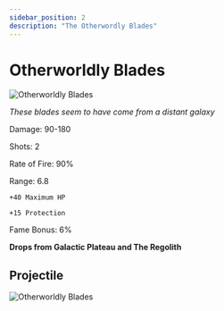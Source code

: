 ```yaml
---
sidebar_position: 2
description: "The Otherwordly Blades"
---
```


# Otherworldly Blades

![Otherworldly Blades](https://vwiki.valorserver.com/api/item/picture/Otherworldly%20Blades)

<i>These blades seem to have come from a distant galaxy</i>

Damage: 90-180

Shots: 2

Rate of Fire: 90%

Range: 6.8

    +40 Maximum HP
    
    +15 Protection

Fame Bonus: 6%

**Drops from Galactic Plateau and The Regolith** 

## Projectile

![Otherworldly Blades](https://cdn.discordapp.com/attachments/953134990428868629/981330513069482074/otherworldly.gif)
